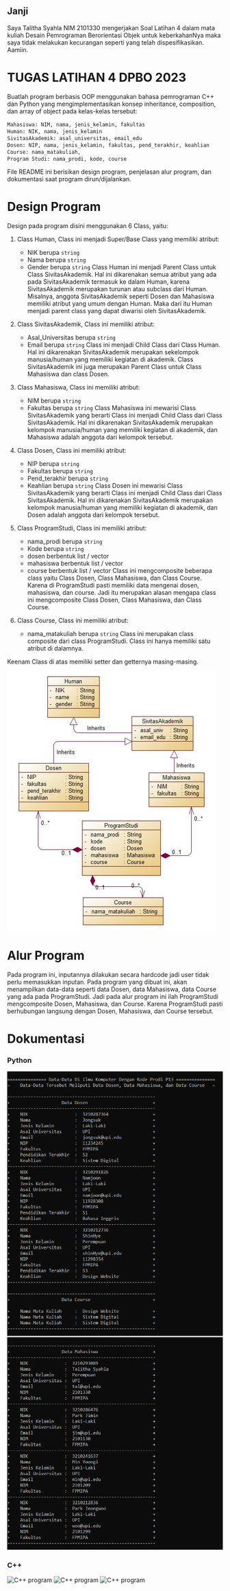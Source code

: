 ## Janji
Saya Talitha Syahla NIM 2101330 mengerjakan
Soal Latihan 4 dalam mata kuliah Desain Pemrograman Berorientasi Objek untuk keberkahanNya maka saya tidak melakukan 
kecurangan seperti yang telah dispesifikasikan. Aamiin.

# TUGAS LATIHAN 4 DPBO 2023
Buatlah program berbasis OOP menggunakan bahasa pemrograman C++ dan Python  yang mengimplementasikan konsep inheritance, composition, dan array of object pada kelas-kelas tersebut:

    Mahasiswa: NIM, nama, jenis_kelamin, fakultas
    Human: NIK, nama, jenis_kelamin
    SivitasAkademik: asal_universitas, email_edu
    Dosen: NIP, nama, jenis_kelamin, fakultas, pend_terakhir, keahlian
    Course: nama_matakuliah, 
    Program Studi: nama_prodi, kode, course

File README ini berisikan design program, penjelasan alur program, dan dokumentasi saat program dirun/dijalankan.

# Design Program
Design pada program disini menggunakan 6 Class, yaitu:

1) Class Human, Class ini menjadi Super/Base Class yang memiliki atribut:
    - NIK berupa `string`
    - Nama berupa `string`
    - Gender berupa `string`
Class Human ini menjadi Parent Class untuk Class SivitasAkademik. Hal ini dikarenakan semua atribut yang ada pada SivitasAkademik termasuk ke dalam Human, karena SivitasAkademik merupakan turunan atau subclass dari Human. Misalnya, anggota SivitasAkademik seperti Dosen dan Mahasiswa memiliki atribut yang umum dengan Human. Maka dari itu Human menjadi parent class yang dapat diwarisi oleh SivitasAkademik.

2) Class SivitasAkademik, Class ini memiliki atribut:
    - Asal_Universitas berupa `string`
    - Email berupa `string`
Class ini menjadi Child Class dari Class Human. Hal ini dikarenakan SivitasAkademik merupakan sekelompok manusia/human yang memiliki kegiatan di akademik. Class SivitasAkademik ini juga merupakan Parent Class untuk Class Mahasiswa dan class Dosen. 

3) Class Mahasiswa, Class ini memiliki atribut:
    - NIM berupa `string`
    - Fakultas berupa `string`
Class Mahasiswa ini mewarisi Class SivitasAkademik yang berarti Class ini menjadi Child Class dari Class SivitasAkademik. Hal ini dikarenakan SivitasAkademik merupakan kelompok manusia/human yang memiliki kegiatan di akademik, dan Mahasiswa adalah anggota dari kelompok tersebut.

4) Class Dosen, Class ini memiliki atribut:
    - NIP berupa `string`
    - Fakultas berupa `string`
    - Pend_terakhir berupa `string`
    - Keahlian berupa `string`
Class Dosen ini mewarisi Class SivitasAkademik yang berarti Class ini menjadi Child Class dari Class SivitasAkademik. Hal ini dikarenakan SivitasAkademik merupakan kelompok manusia/human yang memiliki kegiatan di akademik, dan Dosen adalah anggota dari kelompok tersebut.

5) Class ProgramStudi, Class ini memiliki atribut:
    - nama_prodi berupa `string`
    - Kode berupa `string`
    - dosen berbentuk list / vector
    - mahasiswa berbentuk list / vector
    - course berbentuk list / vector
Class ini mengcomposite beberapa class yaitu Class Dosen, Class Mahasiswa, dan Class Course. Karena di ProgramStudi pasti memiliki data mengenai dosen, mahasiswa, dan course. Jadi itu merupakan alasan mengapa class ini mengcomposite Class Dosen, Class Mahasiswa, dan Class Course.

6) Class Course, Class ini memiliki atribut:
    - nama_matakuliah berupa `string`
Class ini merupakan class composite dari class ProgramStudi. Class ini hanya memiliki satu atribut di dalamnya.

Keenam Class di atas memiliki setter dan getternya masing-masing.

![UML program](/UML.png)

# Alur Program
Pada program ini, inputannya dilakukan secara hardcode jadi user tidak perlu memasukkan inputan. Pada program yang dibuat ini, akan menampilkan data-data seperti data Dosen, data Mahasiswa, data Course yang ada pada ProgramStudi. Jadi pada alur program ini ilah ProgramStudi mengcomposite Dosen, Mahasiswa, dan Course. Karena ProgramStudi pasti berhubungan langsung dengan Dosen, Mahasiswa, dan Course tersebut. 

# Dokumentasi
### Python

![Python program](python/pic1.png)
![Python program](python/pic2.png)

### C++

![C++ program](c++/pic1.png)
![C++ program](c++/pic2.png)
![C++ program](c++/pic3.png)
